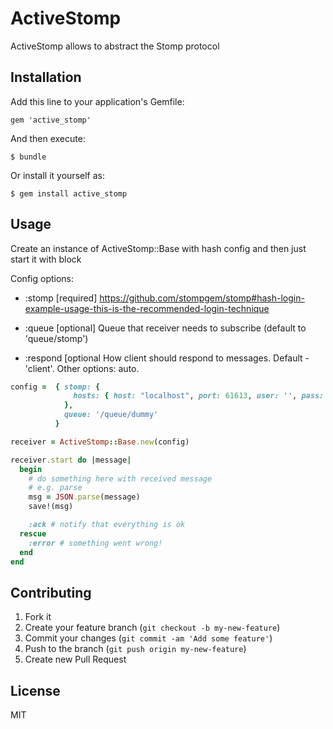 # ActiveStomp

ActiveStomp allows to abstract the Stomp protocol

## Installation

Add this line to your application's Gemfile:

    gem 'active_stomp'

And then execute:

    $ bundle

Or install it yourself as:

    $ gem install active_stomp

## Usage

Create an instance of ActiveStomp::Base with hash config and then just start it with block

Config options:
* :stomp [required]
https://github.com/stompgem/stomp#hash-login-example-usage-this-is-the-recommended-login-technique

* :queue [optional]
Queue that receiver needs to subscribe (default to 'queue/stomp')

* :respond [optional
How client should respond to messages. Default - 'client'. Other options: auto.

```ruby
config =  { stomp: { 
              hosts: { host: "localhost", port: 61613, user: '', pass: "", ssl: false } 
            }, 
            queue: '/queue/dummy' 
          }

receiver = ActiveStomp::Base.new(config)

receiver.start do |message|
  begin
    # do something here with received message
    # e.g. parse
    msg = JSON.parse(message)
    save!(msg)

    :ack # notify that everything is ok
  rescue
    :error # something went wrong!
  end
end
```

## Contributing

1. Fork it
2. Create your feature branch (`git checkout -b my-new-feature`)
3. Commit your changes (`git commit -am 'Add some feature'`)
4. Push to the branch (`git push origin my-new-feature`)
5. Create new Pull Request

## License

MIT
